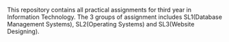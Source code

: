This repository contains all practical assignments for third year in Information Technology. The 3 groups of assignment includes SL1(Database Management Systems), SL2(Operating Systems) and SL3(Website Designing).

